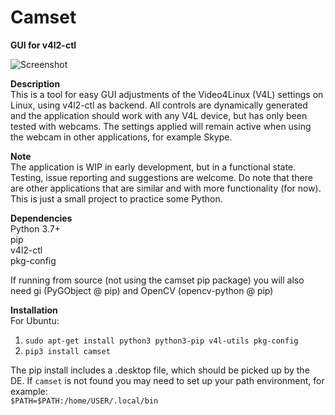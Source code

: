 # Camset
**GUI for v4l2-ctl**

![Screenshot](http://bufonaturvard.se/pics/camset.png)

**Description**  
This is a tool for easy GUI adjustments of the Video4Linux (V4L) settings on Linux, using v4l2-ctl as backend. All controls are dynamically generated and the application should work with any V4L device, but has only been tested with webcams. The settings applied will remain active when using the webcam in other applications, for example Skype.

**Note**  
The application is WIP in early development, but in a functional state. Testing, issue reporting and suggestions are welcome. Do note that there are other applications that are similar and with more functionality (for now). This is just a small project to practice some Python.

**Dependencies**  
Python 3.7+  
pip  
v4l2-ctl  
pkg-config

If running from source (not using the camset pip package) you will also need gi (PyGObject @ pip) and OpenCV (opencv-python @ pip)

**Installation**  
For Ubuntu:  
1. `sudo apt-get install python3 python3-pip v4l-utils pkg-config`  
2. `pip3 install camset`

The pip install includes a .desktop file, which should be picked up by the DE. If `camset` is not found you may need to set up your path environment, for example:  
`$PATH=$PATH:/home/USER/.local/bin`